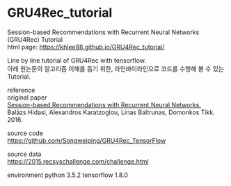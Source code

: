 # GRU4Rec_tutorial
Session-based Recommendations with Recurrent Neural Networks (GRU4Rec) Tutorial <br>
html page: https://khlee88.github.io/GRU4Rec_tutorial/

Line by line tutorial of GRU4Rec with tensorflow. <br>
아래 원논문의 알고리즘 이해를 돕기 위한, 라인바이라인으로 코드를 수행해 볼 수 있는 Tutorial.

reference <br>
original paper <br>
[Session-based Recommendations with Recurrent Neural Networks.](https://arxiv.org/pdf/1511.06939.pdf) <br>
Balázs Hidasi, Alexandros Karatzoglou, Linas Baltrunas, Domonkos Tikk. 2016. 
<br>

source code <br> 
https://github.com/Songweiping/GRU4Rec_TensorFlow 
<br>

source data <br>
https://2015.recsyschallenge.com/challenge.html

environment
python 3.5.2 
tensorflow 1.8.0